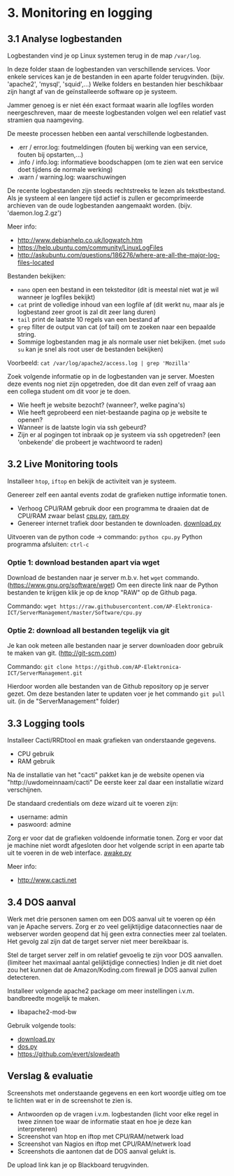 # 3. Monitoring en logging

## 3.1 Analyse logbestanden
Logbestanden vind je op Linux systemen terug in de map ``/var/log``.

In deze folder staan de logbestanden van verschillende services.
Voor enkele services kan je de bestanden in een aparte folder terugvinden. (bijv. 'apache2', 'mysql', 'squid',...)
Welke folders en bestanden hier beschikbaar zijn hangt af van de geïnstalleerde software op je systeem.

Jammer genoeg is er niet één exact formaat waarin alle logfiles worden neergeschreven, maar de meeste logbestanden volgen wel een relatief vast stramien qua naamgeving.

De meeste processen hebben een aantal verschillende logbestanden.
 * .err / error.log: foutmeldingen (fouten bij werking van een service, fouten bij opstarten,...)
 * .info / info.log: informatieve boodschappen (om te zien wat een service doet tijdens de normale werking)
 * .warn / warning.log: waarschuwingen

De recente logbestanden zijn steeds rechtstreeks te lezen als tekstbestand.
Als je systeem al een langere tijd actief is zullen er gecomprimeerde archieven van de oude logbestanden aangemaakt worden. (bijv. 'daemon.log.2.gz')

Meer info: 
 * http://www.debianhelp.co.uk/logwatch.htm
 * https://help.ubuntu.com/community/LinuxLogFiles
 * http://askubuntu.com/questions/186276/where-are-all-the-major-log-files-located

Bestanden bekijken:
 * ``nano`` open een bestand in een teksteditor (dit is meestal niet wat je wil wanneer je logfiles bekijkt)
 * ``cat`` print de volledige inhoud van een logfile af (dit werkt nu, maar als je logbestand zeer groot is zal dit zeer lang duren)
 * ``tail`` print de laatste 10 regels van een bestand af
 * ``grep`` filter de output van cat (of tail) om te zoeken naar een bepaalde string.
 * Sommige logbestanden mag je als normale user niet bekijken. (met ``sudo su`` kan je snel als root user de bestanden bekijken)
 
Voorbeeld: ``cat /var/log/apache2/access.log | grep 'Mozilla'``

Zoek volgende informatie op in de logbestanden van je server.
Moesten deze events nog niet zijn opgetreden, doe dit dan even zelf of vraag aan een collega student om dit voor je te doen.
 * Wie heeft je website bezocht? (wanneer?, welke pagina's)
 * Wie heeft geprobeerd een niet-bestaande pagina op je website te openen?
 * Wanneer is de laatste login via ssh gebeurd?
 * Zijn er al pogingen tot inbraak op je systeem via ssh opgetreden? (een 'onbekende' die probeert je wachtwoord te raden)

## 3.2 Live Monitoring tools
Installeer ``htop``, ``iftop`` en bekijk de activiteit van je systeem.

Genereer zelf een aantal events zodat de grafieken nuttige informatie tonen.
 * Verhoog CPU/RAM gebruik door een programma te draaien dat de CPU/RAM zwaar belast [cpu.py](/Software/cpu.py), [ram.py](/Software/ram.py)
 * Genereer internet trafiek door bestanden te downloaden. [download.py](/Software/download.py)
 
Uitvoeren van de python code -> commando: ``python cpu.py``
Python programma afsluiten: ``ctrl-c``

### Optie 1: download bestanden apart via wget
Download de bestanden naar je server m.b.v. het ``wget`` commando. (https://www.gnu.org/software/wget)
Om een directe link naar de Python bestanden te krijgen klik je op de knop "RAW" op de Github paga.

Commando: ``wget https://raw.githubusercontent.com/AP-Elektronica-ICT/ServerManagement/master/Software/cpu.py``

### Optie 2: download all bestanden tegelijk via git
Je kan ook meteen alle bestanden naar je server downloaden door gebruik te maken van git. (http://git-scm.com)

Commando: ``git clone https://github.com/AP-Elektronica-ICT/ServerManagement.git``

Hierdoor worden alle bestanden van de Github repository op je server gezet.
Om deze bestanden later te updaten voer je het commando ``git pull`` uit. (in de "ServerManagement" folder)

## 3.3 Logging tools
Installeer Cacti/RRDtool en maak grafieken van onderstaande gegevens. 
 * CPU gebruik
 * RAM gebruik

Na de installatie van het "cacti" pakket kan je de website openen via "http://uwdomeinnaam/cacti"
De eerste keer zal daar een installatie wizard verschijnen.

De standaard credentials om deze wizard uit te voeren zijn:
 * username: admin
 * paswoord: admine

Zorg er voor dat de grafieken voldoende informatie tonen.
Zorg er voor dat je machine niet wordt afgesloten door het volgende script in een aparte tab uit te voeren in de web interface. [awake.py](/Software/awake.py)



Meer info: 
 * http://www.cacti.net

## 3.4 DOS aanval
Werk met drie personen samen om een DOS aanval uit te voeren op één van je Apache servers.
Zorg er zo veel gelijktijdige dataconnecties naar de webserver worden geopend dat hij geen extra connecties meer zal toelaten.
Het gevolg zal zijn dat de target server niet meer bereikbaar is.

Stel de target server zelf in om relatief gevoelig te zijn voor DOS aanvallen. (limiteer het maximaal aantal gelijktijdige connecties)
Indien je dit niet doet zou het kunnen dat de Amazon/Koding.com firewall je DOS aanval zullen detecteren.

Installeer volgende apache2 package om meer instellingen i.v.m. bandbreedte mogelijk te maken.
 * libapache2-mod-bw

Gebruik volgende tools:
 * [download.py](/Software/download.py)
 * [dos.py](/Software/dos.py)
 * https://github.com/evert/slowdeath

## Verslag & evaluatie
Screenshots met onderstaande gegevens en een kort woordje uitleg om toe te lichten wat er in de screenshot te zien is.
 * Antwoorden op de vragen i.v.m. logbestanden (licht voor elke regel in twee zinnen toe waar de informatie staat en hoe je deze kan interpreteren)
 * Screenshot van htop en iftop met CPU/RAM/netwerk load
 * Screenshot van Nagios en iftop met CPU/RAM/netwerk load
 * Screenshots die aantonen dat de DOS aanval gelukt is.
 
De upload link kan je op Blackboard terugvinden.
